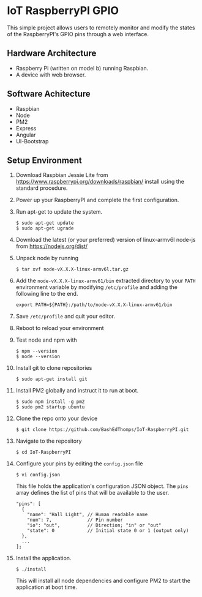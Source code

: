 # IoT RaspberryPI GPIO
This simple project allows users to remotely monitor and modify the states of the RaspberryPI's GPIO pins through a web interface.

## Hardware Architecture
- Raspberry Pi (written on model b) running Raspbian.
- A device with web browser.

## Software Achitecture
- Raspbian
- Node
- PM2
- Express
- Angular
- UI-Bootstrap

## Setup Environment
1. Download Raspbian Jessie Lite from https://www.raspberrypi.org/downloads/raspbian/ install using the standard procedure.

2. Power up your RaspberryPI and complete the first configuration.

3. Run apt-get to update the system.

    ```
    $ sudo apt-get update
    $ sudo apt-get ugrade
    ```
4. Download the latest (or your preferred) version of linux-armv6l node-js from https://nodejs.org/dist/

5. Unpack node by running

    ```
    $ tar xvf node-vX.X.X-linux-armv6l.tar.gz
    ```

6. Add the `node-vX.X.X-linux-armv61/bin` extracted directory to your `PATH` environment variable by modifying `/etc/profile` and adding the following line to the end.

    ```
    export PATH=${PATH}:/path/to/node-vX.X.X-linux-armv61/bin
    ```
7. Save `/etc/profile` and quit your editor.

8. Reboot to reload your environment

9. Test node and npm with

    ```
    $ npm --version
    $ node --version
    ```

10. Install git to clone repositories
    ```
    $ sudo apt-get install git
    ```

11. Install PM2 globally and instruct it to run at boot.

    ```
    $ sudo npm install -g pm2
    $ sudo pm2 startup ubuntu
    ```

12. Clone the repo onto your device

    ```
    $ git clone https://github.com/BashEdThomps/IoT-RaspberryPI.git
    ```

13. Navigate to the repository

    ```
    $ cd IoT-RaspberryPI
    ```

13. Configure your pins by editing the `config.json` file

    ```
    $ vi config.json
    ```

    This file holds the application's configuration JSON object. The `pins`
    array defines the list of pins that will be available to the user.

    ```
    "pins": [
      {
        "name": "Hall Light", // Human readable name
        "num": 7,             // Pin number
        "io": "out",          // Direction; "in" or "out"
        "state": 0            // Initial state 0 or 1 (output only)
      },
      ...
    ];
    ```

14. Install the application.

    ```
    $ ./install
    ```

    This will install all node dependencies and configure PM2 to start the
    application at boot time.
